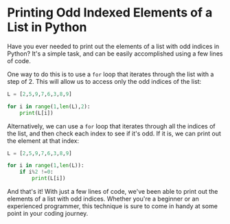# Printing Odd Indexed Elements of a List in Python

Have you ever needed to print out the elements of a list with odd indices in Python? It's a simple task, and can be easily accomplished using a few lines of code.

One way to do this is to use a `for` loop that iterates through the list with a step of 2. This will allow us to access only the odd indices of the list:

```python
L = [2,5,9,7,6,3,8,9]

for i in range(1,len(L),2):
    print(L[i])
```

Alternatively, we can use a `for` loop that iterates through all the indices of the list, and then check each index to see if it's odd. If it is, we can print out the element at that index:

```python
L = [2,5,9,7,6,3,8,9]

for i in range(1,len(L)):
    if i%2 !=0:
        print(L[i])
```

And that's it! With just a few lines of code, we've been able to print out the elements of a list with odd indices. Whether you're a beginner or an experienced programmer, this technique is sure to come in handy at some point in your coding journey.